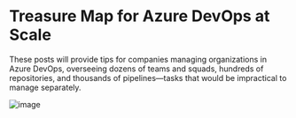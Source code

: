 # Treasure Map for Azure DevOps at Scale
These posts will provide tips for companies managing organizations in Azure DevOps, overseeing dozens of teams and squads, hundreds of repositories, and thousands of pipelines—tasks that would be impractical to manage separately.

![image](https://github.com/vinijmoura/Azure-DevOps/assets/8333012/7e7f11ab-804f-4798-90e0-4cd4db91bd35)


